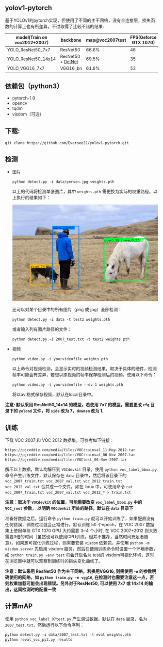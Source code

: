 ## yolov1-pytorch
基于YOLOv1的pytorch实现，但使用了不同的主干网络，没有全连接层，损失函数的计算上也有所差异，不过取得了比较不错的结果:

| model(Train on voc2012+2007)|  backbone          | map@voc2007test | FPS(Geforce GTX 1070)  |
| --------------------        |  ------------      | ----------      | -------   |
| YOLO_ResNet50_7x7           |  ResNet50          | 66.8%           |  46   |
| YOLO_ResNet50_14x14         |  ResNet50 + [DetNet](https://arxiv.org/abs/1804.06215) | 69.5%           |  35   |
| YOLO_VGG16_7x7              |  VGG16_bn             | 61.8%           |  53   |

## 依赖包（python3）
- pytorch-1.0
- opencv
- tqdm
- visdom（可选）

## 下载:  
  ```
  git clone https://github.com/Eversee22/yolov1-pytorch.git  
  ```

## 检测  

  * 图片

    `python detect.py -i data/person.jpg weights.pth`

    以上的代码将检测单张图片，其中 `weights.pth` 需更换为实际的权重路径，以上执行的结果如下：  

    ![](det/bbox_person.png)

    还可以对某个目录中的所有图片（png 或 jpg）全部检测：  

    `python detect.py -i data -t test2 weights.pth `

    或者输入列有图片路径的文件：  

    `python detect.py -i 2007_test.txt -t test2 weights.pth`

  * 视频

    `python video.py -i yourvideofile weights.pth`

    以上命令对视频检测，会显示实时的视频检测结果，取决于具体的硬件，检测帧率可能会有差异，若想以原视频的帧率保存检测后的视频，使用以下命令：  

    `python video.py -i yourvideofile --dv 1 weights.pth`

    将以avi格式保存视频，默认在local目录中。

  **注意: 默认采用 ResNet50_14x14 的模型，若使用 7x7 的模型，需要更改 `cfg` 目录下的 `yolond` 文件，将 `side` 改为 7，`downsm` 改为 1.**

## 训练  
  下载 VOC 2007 和 VOC 2012 数据集，可参考如下链接：  
  ```
  https://pjreddie.com/media/files/VOCtrainval_11-May-2012.tar
  https://pjreddie.com/media/files/VOCtrainval_06-Nov-2007.tar
  https://pjreddie.com/media/files/VOCtest_06-Nov-2007.tar
  ```
  解压以上数据，默认均解压到 `VOCdevkit` 目录，使用 `python voc_label_bbox.py` 命令产生训练文件，默认保存在 `data` 目录中，然后将该目录下的   
  `voc_2007_train.txt voc_2007_val.txt voc_2012_train.txt voc_2012_val.txt`
  合并成一个文件，如在 linux 中，可使用命令 `cat voc_2007_train.txt voc_2007_val.txt voc_2012_* > train.txt`

  **注意：取决于 `VOCdevkit` 的位置，可能需要改变 `voc_label_bbox.py` 中的 `VOC_root` 参数， 以明确 `VOCdevkit` 所处的路径，默认在 `data` 目录下**

  准备好数据之后，运行命令 `python train.py` 就可以开始训练了，如果配置没有任何错误，训练过程就会正常进行，默认训练 50 个epoch，在 VOC 2007 数据集上使用单块 GTX 1070 GPU 大约需要 3~4 个小时, 在 VOC 2007+2012 则大致需要3倍的时间（虽然也可以使用CPU训练，但并不推荐，当然时间充足者随意）。如果想可视化训练过程，则需要安装 `visdom` 依赖包，并使用 `python -m visdom.server` 先启用 visdom 服务，然后在使用训练命令时设置一个环境参数，如 `python train.py -env test` 将会开启名为 test的 visdom可视化环境，这时在浏览器中就可以观察到训练时的损失变化曲线了。

  **注意：默认采用 ResNet50 作为主干网络，若换用VGG16, 则需使用 `-n` 的参数明确使用的网络，如 `python train.py -n vgg16`, 在检测时也需要注意这一点，否则权重加载可能会出现错误。另外对于ResNet50, 可以使用 7x7 或 14x14 的输出，这同检测时的配置一致**

## 计算mAP
  使用 `python voc_label_07test.py` 产生测试数据，默认在 `data` 目录，名为 `2007_test.txt`，然后运行以下命令序列：  
  ```
  python detect.py -i data/2007_test.txt -t eval weights.pth
  python reval_voc_py3.py results
  ```
